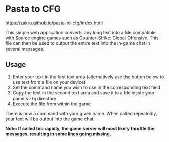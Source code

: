 # Pasta to CFG

https://zakru.github.io/pasta-to-cfg/index.html

This simple web application converts any long text into a file compatible with
Source engine games such as Counter-Strike: Global Offensive. This file can then
be used to output the entire text into the in-game chat in several messages.

## Usage

1. Enter your text in the first text area (alternatively use the button below to
   use text from a file on your device)
2. Set the command name you wish to use in the corresponding text field
3. Copy the text in the second text area and save it to a file inside your
   game's `cfg` directory
4. Execute the file from within the game

There is now a command with your given name. When called repeatedly, your text
will be output into the game chat.

**Note: If called too rapidly, the game server will most likely throttle the
messages, resulting in some lines going missing.**

